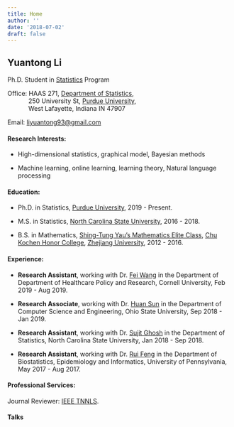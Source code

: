 ```yaml
---
title: Home
author: ''
date: '2018-07-02'
draft: false
---
```


## Yuantong Li 

Ph.D. Student in [Statistics](http://www.stat.purdue.edu/academic_programs/graduate/gradPhd.php) Program

Office: HAAS 271, [Department of Statistics](http://www.stat.purdue.edu/index.php),<br/>
&nbsp;&nbsp;&nbsp;&nbsp;&nbsp;&nbsp;&nbsp;&nbsp;&nbsp;&nbsp;&nbsp;
250 University St, [Purdue University](https://www.purdue.edu),<br/>
&nbsp;&nbsp;&nbsp;&nbsp;&nbsp;&nbsp;&nbsp;&nbsp;&nbsp;&nbsp;&nbsp;
West Lafayette, Indiana IN 47907

Email: <liyuantong93@gmail.com>

#### Research Interests:

* High-dimensional statistics, graphical model, Bayesian methods

* Machine learning, online learning, learning theory, Natural language processing

#### Education:

* Ph.D. in Statistics, [Purdue University](http://www.stat.purdue.edu), 2019 - Present.

* M.S. in Statistics, [North Carolina State University](https://www.stat.ncsu.edu), 2016 - 2018.

* B.S. in Mathematics, [Shing-Tung Yau’s Mathematics Elite Class](http://www.yau-awards.org/yauclass.php), [Chu Kochen Honor College](http://ckc.zju.edu.cn/english/), [Zhejiang University](https://www.zju.edu.cn/english/), 2012 - 2016.




#### Experience:

*  **Research Assistant**, working with Dr. [Fei Wang](https://sites.google.com/site/feiwang03/) in the Department of Department of Healthcare Policy and Research, Cornell University, Feb 2019 - Aug 2019.

*  **Research Associate**, working with Dr. [Huan Sun](http://web.cse.ohio-state.edu/~sun.397/) in the Department of Computer Science and Engineering, Ohio State University, Sep 2018 - Jan 2019.

*  **Research Assistant**, working with Dr. [Sujit Ghosh](https://www.stat.ncsu.edu/people/ghosh/) in the Department of Statistics, North Carolina State University, Jan 2018 - Sep 2018.

*  **Research Assistant**, working with Dr. [Rui Feng](https://www.dbei.med.upenn.edu/bio/rui-feng-phd) in the
Department of Biostatistics, Epidemiology and Informatics, University of Pennsylvania, May 2017 - Aug 2017.


#### Professional Services:

Journal Reviewer: [IEEE TNNLS](https://ieeexplore.ieee.org/xpl/RecentIssue.jsp?punumber=5962385).


#### Talks







